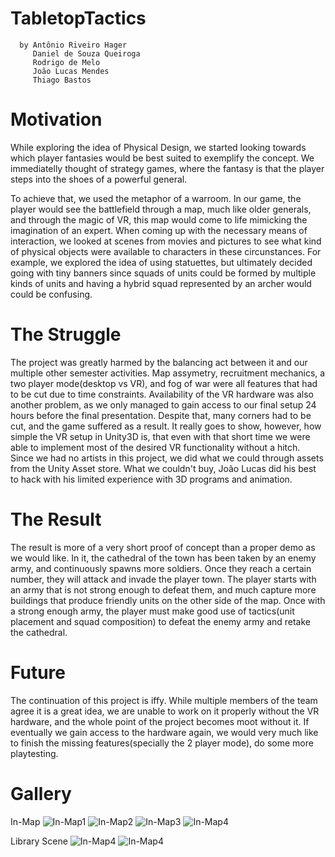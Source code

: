 # TabletopTactics
      by Antônio Riveiro Hager
         Daniel de Souza Queiroga
         Rodrigo de Melo
         João Lucas Mendes
         Thiago Bastos
         
# Motivation
While exploring the idea of Physical Design, we started looking towards which player fantasies would be best suited to exemplify the concept. We immediatelly thought of strategy games, where the fantasy is that the player steps into the shoes of a powerful general.

To achieve that, we used the metaphor of a warroom. In our game, the player would see the battlefield through a map, much like older generals, and through the magic of VR, this map would come to life mimicking the imagination of an expert. When coming up with the necessary means of interaction, we looked at scenes from movies and pictures to see what kind of physical objects were available to characters in these circunstances. For example, we explored the idea of using statuettes, but ultimately decided going with tiny banners since squads of units could be formed by multiple kinds of units and having a hybrid squad represented by an archer would could be confusing.

# The Struggle
The project was greatly harmed by the balancing act between it and our multiple other semester activities. Map assymetry, recruitment mechanics, a two player mode(desktop vs VR), and fog of war were all features that had to be cut due to time constraints. Availability of the VR hardware was also another problem, as we only managed to gain access to our final setup 24 hours before the final presentation. Despite that, many corners had to be cut, and the game suffered as a result. It really goes to show, however, how simple the VR setup in Unity3D is, that even with that short time we were able to implement most of the desired VR functionality without a hitch. Since we had no artists in this project, we did what we could through assets from the Unity Asset store. What we couldn't buy, João Lucas did his best to hack with his limited experience with 3D programs and animation.

# The Result
The result is more of a very short proof of concept than a proper demo as we would like. In it, the cathedral of the town has been taken by an enemy army, and continuously spawns more soldiers. Once they reach a certain number, they will attack and invade the player town. The player starts with an army that is not strong enough to defeat them, and much capture more buildings that produce friendly units on the other side of the map. Once with a strong enough army, the player must make good use of tactics(unit placement and squad composition) to defeat the enemy army and retake the cathedral.

# Future
The continuation of this project is iffy. While multiple members of the team agree it is a great idea, we are unable to work on it properly without the VR hardware, and the whole point of the project becomes moot without it. If eventually we gain access to the hardware again, we would very much like to finish the missing features(specially the 2 player mode), do some more playtesting.

# Gallery
In-Map
![In-Map1](https://i.imgur.com/SsZ4IcG.png)
![In-Map2](https://i.imgur.com/IEZJqTN.png)
![In-Map3](https://i.imgur.com/w42hcgk.png)
![In-Map4](https://i.imgur.com/7QmMGgO.png)

Library Scene
![In-Map4](https://i.imgur.com/7M0P2gO.jpg)
![In-Map4](https://i.imgur.com/sjLtOXX.jpg)

